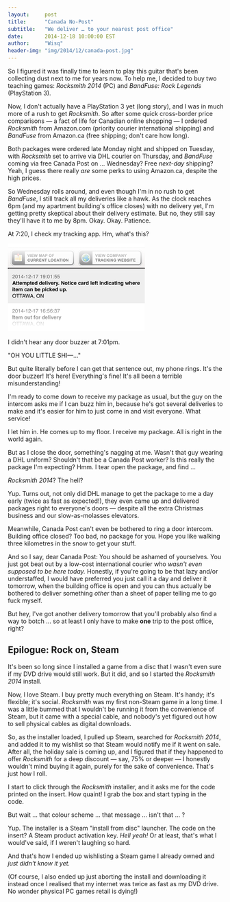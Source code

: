 ```yaml
---
layout:     post
title:      "Canada No-Post"
subtitle:   "We deliver … to your nearest post office"
date:       2014-12-18 10:00:00 EST
author:     "Wisq"
header-img: "img/2014/12/canada-post.jpg"
---
```


So I figured it was finally time to learn to play this guitar that's been collecting dust next to me for years now.  To help me, I decided to buy two teaching games: *Rocksmith 2014* (PC) and *BandFuse: Rock Legends* (PlayStation 3).

Now, I don't actually have a PlayStation 3 yet (long story), and I was in much more of a rush to get *Rocksmith*.  So after some quick cross-border price comparisons — a fact of life for Canadian online shopping — I ordered *Rocksmith* from Amazon.com (priority courier international shipping) and *BandFuse* from Amazon.ca (free shipping; don't care how long).

Both packages were ordered late Monday night and shipped on Tuesday, with *Rocksmith* set to arrive via DHL courier on Thursday, and *BandFuse* coming via free Canada Post on … Wednesday?  Free *next-day* shipping?  Yeah, I guess there really *are* some perks to using Amazon.ca, despite the high prices.

So Wednesday rolls around, and even though I'm in no rush to get *BandFuse*, I still track all my deliveries like a hawk.  As the clock reaches 6pm (and my apartment building's office closes) with no delivery yet, I'm getting pretty skeptical about their delivery estimate.  But no, they still say they'll have it to me by 8pm.  Okay.  Okay.  Patience.

At 7:20, I check my tracking app.  Hm, what's this?

!["7:01: Attempted delivery.  Notice card left indicating where item can be picked up."](/img/2014/12/bandfuse-posted.png "Posted app")

I didn't hear any door buzzer at 7:01pm.

"OH YOU LITTLE SHI—…"

But quite literally before I can get that sentence out, my phone rings.  It's the door buzzer!  It's here!  Everything's fine!  It's all been a terrible misunderstanding!

I'm ready to come down to receive my package as usual, but the guy on the intercom asks me if I can buzz him in, because he's got several deliveries to make and it's easier for him to just come in and visit everyone.  What service!

I let him in.  He comes up to my floor.  I receive my package.  All is right in the world again.

But as I close the door, something's nagging at me.  Wasn't that guy wearing a DHL uniform?  Shouldn't that be a Canada Post worker?  Is this really the package I'm expecting?  Hmm.  I tear open the package, and find …

*Rocksmith 2014*?  The hell?

Yup.  Turns out, not only did DHL manage to get the package to me a day early (twice as fast as expected!), they even came up and delivered packages right to everyone's doors — despite all the extra Christmas business and our slow-as-molasses elevators.

Meanwhile, Canada Post can't even be bothered to ring a door intercom.  Building office closed?  Too bad, no package for you.  Hope you like walking three kilometres in the snow to get your stuff.

And so I say, dear Canada Post: You should be ashamed of yourselves.  You just got beat out by a low-cost international courier who *wasn't even supposed to be here today.*  Honestly, if you're going to be that lazy and/or understaffed, I would have preferred you just call it a day and deliver it tomorrow, when the building office is open and you can thus actually be bothered to deliver something *other* than a sheet of paper telling me to go fuck myself.

But hey, I've got another delivery tomorrow that you'll probably also find a way to botch … so at least I only have to make **one** trip to the post office, right?

## Epilogue: Rock on, Steam

It's been so long since I installed a game from a disc that I wasn't even sure if my DVD drive would still work.  But it did, and so I started the *Rocksmith 2014* install.

Now, I love Steam.  I buy pretty much everything on Steam.  It's handy; it's flexible; it's social.  *Rocksmith* was my first non-Steam game in a long time.  I was a little bummed that I wouldn't be running it from the convenience of Steam, but it came with a special cable, and nobody's yet figured out how to sell physical cables as digital downloads.

So, as the installer loaded, I pulled up Steam, searched for *Rocksmith 2014*, and added it to my wishlist so that Steam would notify me if it went on sale.  After all, the holiday sale is coming up, and I figured that if they happened to offer *Rocksmith* for a deep discount — say, 75% or deeper — I honestly wouldn't mind buying it again, purely for the sake of convenience.  That's just how I roll.

I start to click through the *Rocksmith* installer, and it asks me for the code printed on the insert.  How quaint!  I grab the box and start typing in the code.

But wait … that colour scheme … that message … isn't that … ?

Yup.  The installer is a Steam "install from disc" launcher.  The code on the insert?  A Steam product activation key.  *Hell yeah!*  Or at least, that's what I would've said, if I weren't laughing so hard.

And that's how I ended up wishlisting a Steam game I already owned and *just didn't know it yet.*

(Of course, I also ended up just aborting the install and downloading it instead once I realised that my internet was twice as fast as my DVD drive.  No wonder physical PC games retail is dying!)
